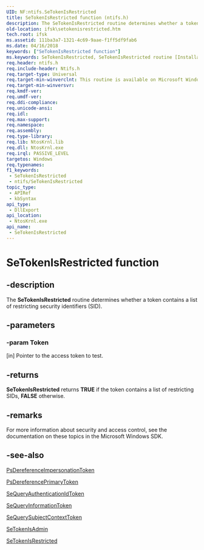 ```yaml
---
UID: NF:ntifs.SeTokenIsRestricted
title: SeTokenIsRestricted function (ntifs.h)
description: The SeTokenIsRestricted routine determines whether a token contains a list of restricting security identifiers (SID).
old-location: ifsk\setokenisrestricted.htm
tech.root: ifsk
ms.assetid: 111ba3a7-1321-4c69-9aae-f1ff5df9fab6
ms.date: 04/16/2018
keywords: ["SeTokenIsRestricted function"]
ms.keywords: SeTokenIsRestricted, SeTokenIsRestricted routine [Installable File System Drivers], ifsk.setokenisrestricted, ntifs/SeTokenIsRestricted, seref_f16e3f4e-1fcb-4232-8fe2-e46ef238b7e4.xml
req.header: ntifs.h
req.include-header: Ntifs.h
req.target-type: Universal
req.target-min-winverclnt: This routine is available on Microsoft Windows 2000 and later.
req.target-min-winversvr: 
req.kmdf-ver: 
req.umdf-ver: 
req.ddi-compliance: 
req.unicode-ansi: 
req.idl: 
req.max-support: 
req.namespace: 
req.assembly: 
req.type-library: 
req.lib: NtosKrnl.lib
req.dll: NtosKrnl.exe
req.irql: PASSIVE_LEVEL
targetos: Windows
req.typenames: 
f1_keywords:
 - SeTokenIsRestricted
 - ntifs/SeTokenIsRestricted
topic_type:
 - APIRef
 - kbSyntax
api_type:
 - DllExport
api_location:
 - NtosKrnl.exe
api_name:
 - SeTokenIsRestricted
---
```


# SeTokenIsRestricted function


## -description

The <b>SeTokenIsRestricted</b> routine determines whether a token contains a list of restricting security identifiers (SID).

## -parameters

### -param Token 

[in]
Pointer to the access token to test.

## -returns

<b>SeTokenIsRestricted</b> returns <b>TRUE</b> if the token contains a list of restricting SIDs, <b>FALSE</b> otherwise.

## -remarks

For more information about security and access control, see the documentation on these topics in the Microsoft Windows SDK.

## -see-also

<a href="https://docs.microsoft.com/windows-hardware/drivers/ddi/ntifs/nf-ntifs-psdereferenceimpersonationtoken">PsDereferenceImpersonationToken</a>



<a href="https://docs.microsoft.com/windows-hardware/drivers/ddi/ntifs/nf-ntifs-psdereferenceprimarytoken">PsDereferencePrimaryToken</a>



<a href="https://docs.microsoft.com/windows-hardware/drivers/ddi/ntifs/nf-ntifs-sequeryauthenticationidtoken">SeQueryAuthenticationIdToken</a>



<a href="https://docs.microsoft.com/windows-hardware/drivers/ddi/ntifs/nf-ntifs-sequeryinformationtoken">SeQueryInformationToken</a>



<a href="https://docs.microsoft.com/windows-hardware/drivers/ddi/ntifs/nf-ntifs-sequerysubjectcontexttoken">SeQuerySubjectContextToken</a>



<a href="https://docs.microsoft.com/windows-hardware/drivers/ddi/ntifs/nf-ntifs-setokenisadmin">SeTokenIsAdmin</a>



<a href="https://docs.microsoft.com/windows-hardware/drivers/ddi/ntifs/nf-ntifs-setokenisrestricted">SeTokenIsRestricted</a>


